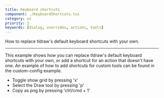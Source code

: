 ```yaml
---
title: Keyboard shortcuts
component: ./KeyboardShortcuts.tsx
category: ui
priority: 2
keywords: [dialog, overrides, actions, tools]
---
```


How to replace tldraw's default keyboard shortcuts with your own.

---

This example shows how you can replace tldraw's default keyboard shortcuts with your own,
or add a shortcut for an action that doesn't have one. An example of how to add shortcuts
for custom tools can be found in the custom-config example.

- Toggle show grid by pressing 'x'
- Select the Draw tool by pressing 'p'
- Copy as png by pressing 'ctrl/cmd + 1'
